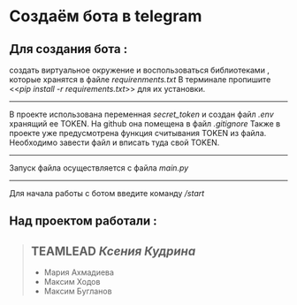 Создаём бота в telegram
=======================


## Для создания бота :
создать виртуальное окружение и воспользоваться библиотеками ,
которые хранятся в файле _requirenments.txt_
В терминале пропишите <<_pip install -r requirements.txt_>> для их установки.
____

В проекте использована переменная _secret_token_ и создан файл _.env_ хранящий ее TOKEN. На github она помещена в файл _.gitignore_
Также в проекте уже предусмотрена функция считывания TOKEN из файла. Необходимо завести файл и вписать туда свой TOKEN.
_____

Запуск файла осуществляется с файла _main.py_
___

Для начала работы с ботом введите команду _/start_



##  Над проектом работали :

> ## TEAMLEAD **_Ксения Кудрина_**
>* Мария Ахмадиева
>* Максим Ходов
>* Максим Бугланов
